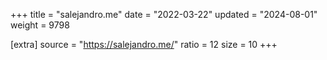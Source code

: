 +++
title = "salejandro.me"
date = "2022-03-22"
updated = "2024-08-01"
weight = 9798

[extra]
source = "https://salejandro.me/"
ratio = 12
size = 10
+++
